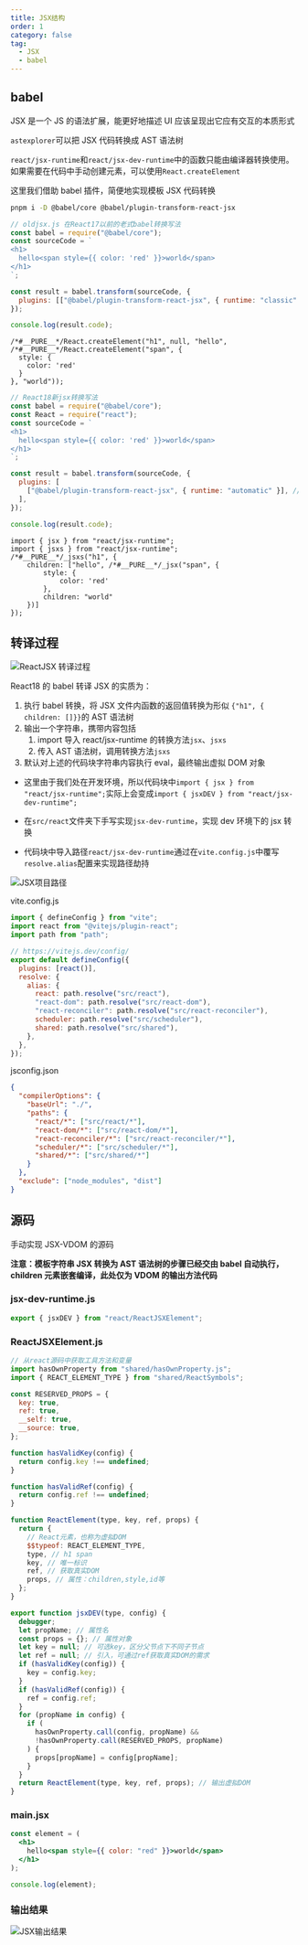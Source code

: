 ```yaml
---
title: JSX结构
order: 1
category: false
tag:
  - JSX
  - babel
---
```


## babel

JSX 是一个 JS 的语法扩展，能更好地描述 UI 应该呈现出它应有交互的本质形式

`astexplorer`可以把 JSX 代码转换成 AST 语法树

`react/jsx-runtime`和`react/jsx-dev-runtime`中的函数只能由编译器转换使用。如果需要在代码中手动创建元素，可以使用`React.createElement`

这里我们借助 babel 插件，简便地实现模板 JSX 代码转换

```sh
pnpm i -D @babel/core @babel/plugin-transform-react-jsx
```

```js
// oldjsx.js 在React17以前的老式babel转换写法
const babel = require("@babel/core");
const sourceCode = `
<h1>
  hello<span style={{ color: 'red' }}>world</span>
</h1>
`;

const result = babel.transform(sourceCode, {
  plugins: [["@babel/plugin-transform-react-jsx", { runtime: "classic" }]],
});

console.log(result.code);
```

```console
/*#__PURE__*/React.createElement("h1", null, "hello", /*#__PURE__*/React.createElement("span", {
  style: {
    color: 'red'
  }
}, "world"));
```

```js
// React18新jsx转换写法
const babel = require("@babel/core");
const React = require("react");
const sourceCode = `
<h1>
  hello<span style={{ color: 'red' }}>world</span>
</h1>
`;

const result = babel.transform(sourceCode, {
  plugins: [
    ["@babel/plugin-transform-react-jsx", { runtime: "automatic" }], // automatic
  ],
});

console.log(result.code);
```

```console
import { jsx } from "react/jsx-runtime";
import { jsxs } from "react/jsx-runtime";
/*#__PURE__*/_jsxs("h1", {
    children: ["hello", /*#__PURE__*/_jsx("span", {
        style: {
            color: 'red'
        },
        children: "world"
    })]
});
```

## 转译过程

![ReactJSX 转译过程](https://misaka10032.oss-cn-chengdu.aliyuncs.com/React/react-jsx.png)

React18 的 babel 转译 JSX 的实质为：

1. 执行 babel 转换，将 JSX 文件内函数的返回值转换为形似 `{"h1", { children: []}}`的 AST 语法树
2. 输出一个字符串，携带内容包括
   1. import 导入 react/jsx-runtime 的转换方法`jsx`、`jsxs`
   2. 传入 AST 语法树，调用转换方法`jsxs`
3. 默认对上述的代码块字符串内容执行 eval，最终输出虚拟 DOM 对象

- 这里由于我们处在开发环境，所以代码块中`import { jsx } from "react/jsx-runtime";`实际上会变成`import { jsxDEV } from "react/jsx-dev-runtime";`

- 在`src/react`文件夹下手写实现`jsx-dev-runtime`，实现 dev 环境下的 jsx 转换

- 代码块中导入路径`react/jsx-dev-runtime`通过在`vite.config.js`中覆写`resolve.alias`配置来实现路径劫持

![JSX项目路径](https://misaka10032.oss-cn-chengdu.aliyuncs.com/React/jsx-path.png)

vite.config.js

```js
import { defineConfig } from "vite";
import react from "@vitejs/plugin-react";
import path from "path";

// https://vitejs.dev/config/
export default defineConfig({
  plugins: [react()],
  resolve: {
    alias: {
      react: path.resolve("src/react"),
      "react-dom": path.resolve("src/react-dom"),
      "react-reconciler": path.resolve("src/react-reconciler"),
      scheduler: path.resolve("src/scheduler"),
      shared: path.resolve("src/shared"),
    },
  },
});
```

jsconfig.json

```json
{
  "compilerOptions": {
    "baseUrl": "./",
    "paths": {
      "react/*": ["src/react/*"],
      "react-dom/*": ["src/react-dom/*"],
      "react-reconciler/*": ["src/react-reconciler/*"],
      "scheduler/*": ["src/scheduler/*"],
      "shared/*": ["src/shared/*"]
    }
  },
  "exclude": ["node_modules", "dist"]
}
```

## 源码

手动实现 JSX-VDOM 的源码

**注意：模板字符串 JSX 转换为 AST 语法树的步骤已经交由 babel 自动执行，children 元素嵌套编译，此处仅为 VDOM 的输出方法代码**

### jsx-dev-runtime.js

```js
export { jsxDEV } from "react/ReactJSXElement";
```

### ReactJSXElement.js

```js
// 从react源码中获取工具方法和变量
import hasOwnProperty from "shared/hasOwnProperty.js";
import { REACT_ELEMENT_TYPE } from "shared/ReactSymbols";

const RESERVED_PROPS = {
  key: true,
  ref: true,
  __self: true,
  __source: true,
};

function hasValidKey(config) {
  return config.key !== undefined;
}

function hasValidRef(config) {
  return config.ref !== undefined;
}

function ReactElement(type, key, ref, props) {
  return {
    // React元素，也称为虚拟DOM
    $$typeof: REACT_ELEMENT_TYPE,
    type, // h1 span
    key, // 唯一标识
    ref, // 获取真实DOM
    props, // 属性：children,style,id等
  };
}

export function jsxDEV(type, config) {
  debugger;
  let propName; // 属性名
  const props = {}; // 属性对象
  let key = null; // 可选key，区分父节点下不同子节点
  let ref = null; // 引入，可通过ref获取真实DOM的需求
  if (hasValidKey(config)) {
    key = config.key;
  }
  if (hasValidRef(config)) {
    ref = config.ref;
  }
  for (propName in config) {
    if (
      hasOwnProperty.call(config, propName) &&
      !hasOwnProperty.call(RESERVED_PROPS, propName)
    ) {
      props[propName] = config[propName];
    }
  }
  return ReactElement(type, key, ref, props); // 输出虚拟DOM
}
```

### main.jsx

```jsx
const element = (
  <h1>
    hello<span style={{ color: "red" }}>world</span>
  </h1>
);

console.log(element);
```

### 输出结果

![JSX输出结果](https://misaka10032.oss-cn-chengdu.aliyuncs.com/React/jsx-result.png)
